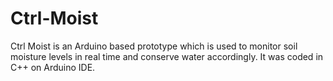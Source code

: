 # Ctrl-Moist
Ctrl Moist is an Arduino based prototype which is used to monitor soil moisture levels in real time and conserve water accordingly. It was coded in C++ on Arduino IDE.

